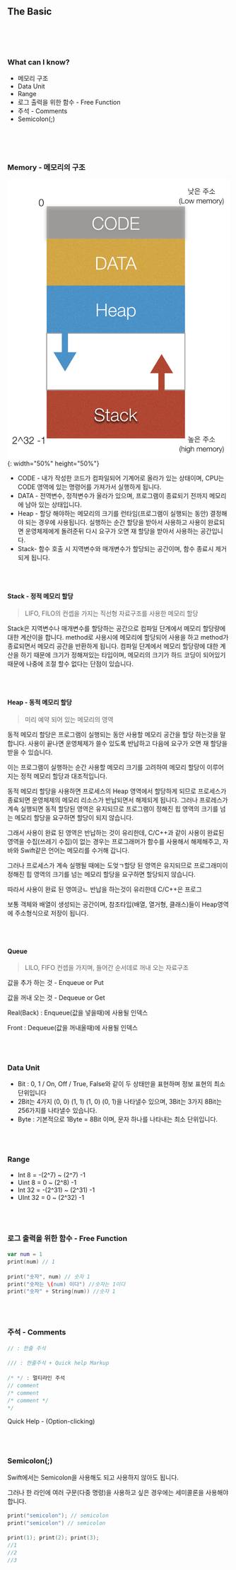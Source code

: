 ## The Basic

<br>

<br>

<br>

### What can I know?

- 메모리 구조
- Data Unit
- Range
- 로그 출력을 위한 함수 - Free Function
- 주석 - Comments
- Semicolon(;)

<br>

<br>

<br>

### Memory - 메모리의 구조

![memory](./img/memory.png){: width="50%" height="50%"}

- CODE - 내가 작성한 코드가 컴파일되어 기계어로 올라가 있는 상태이며, CPU는 CODE 영역에 있는 명령어를 가져가서 실행하게 됩니다.
- DATA - 전역변수, 정적변수가 올라가 있으며, 프로그램이 종료되기 전까지 메모리에 남아 있는 상태입니다. 
- Heap - 할당 해야하는 메모리의 크기를 런타임(프로그램이 실행되는 동안) 결정해야 되는 경우에 사용됩니다. 실행하는 순간 할당을 받아서 사용하고 사용이 완료되면 운영체제에게 돌려준뒤 다시 요구가 오면 재 할당을 받아서 사용하는 공간입니다.
- Stack- 함수 호출 시 지역변수와 매개변수가 할당되는 공간이며, 함수 종료시 제거되게 됩니다. 

<br>

<br>

#### Stack - 정적 메모리 할당

> LIFO, FILO의 컨셉을 가지는 직선형 자료구조를 사용한 메모리 할당

 Stack은 지역변수나 매개변수를 할당하는 공간으로 컴파일 단계에서 메모리 할당량에 대한 계산이을 합니다. method로 사용시에 메모리에 할당되어 사용을 하고 method가 종료되면서 메모리 공간을 반환하게 됩니다. 컴파일 단계에서 메모리 할당량에 대한 계산을 하기 때문에 크기가 정해져있는 타입이며, 메모리의 크기가 하드 코딩이 되어있기 때문에 나중에 조절 할수 없다는 단점이 있습니다.

<br>

<br>

#### Heap - 동적 메모리 할당

> 미리 예약 되어 있는 메모리의 영역

 동적 메모리 할당은 프로그램이 실행되는 동안 사용할 메모리 공간을 할당 하는것을 말합니다. 사용이 끝나면 운영체제가 쓸수 있도록 반납하고 다음에 요구가 오면 재 할당을 받을 수 있습니다. 

 이는 프로그램이 실행하는 순간 사용할 메모리 크기를 고려하여 메모리 할당이 이루어 지는 정적 메모리 할당과 대조적입니다.

 동적 메모리 할당을 사용하면 프로세스의 Heap 영역에서 할당하게 되므로 프로세스가 종료되면 운영체제의 메모리 리소스가 반납되면서 해제되게 됩니다. 그러나 프로레스가 계속 실행되면 동적 할당된 영역은 유지되므로 프로그램이 정해진 힙 영역의 크기를 넘는 메모리 할당을 요구하면 할당이 되지 않습니다.

그래서 사용이 완료 된 영역은 반납하는 것이 유리한데, C/C++과 같이 사용이 완료된 영역을 수집(쓰레기 수집)이 없는 경우는 프로그래머가 함수를 사용해서 해제해주고, 자바와 Swift같은 언어는 메모리를 수거해 갑니다.

그러나 프로세스가 계속 실행될 때에는 도엊ㄱ할당 된 영역은 유지되므로 프로그래미이 정해진 힙 영역의 크기를 넘는 메모리 할당을 요구하면 할당되지 않습니다.

 따라서 사용이 완료 된 영여긍ㄴ 반납을 하는것이 유리한데 C/C++은 프로그

 보통 객체와 배열이 생성되는 공간이며, 참조타입(배열, 열거형, 클래스)들이 Heap영역에 주소형식으로 저장이 됩니다.

<br>

<br>

#### Queue

> LILO, FIFO 컨셉을 가지며, 들어간 순서데로 꺼내 오는 자료구조

값을 추가 하는 것 - Enqueue or Put

값을 꺼내 오는 것 - Dequeue or Get

Real(Back) : Enqueue(값을 넣을때)에 사용될 인덱스

Front : Dequeue(값을 꺼내올때)에 사용될 인덱스

<br>

<br>

### Data Unit

- Bit : 0, 1 / On, Off / True, False와 같이 두 상태만을 표현하며 정보 표현의 최소단위입니다
- 2Bit는 4가지 (0, 0) (1, 1) (1, 0) (0, 1)을 나타낼수 있으며, 3Bit는 3가지 8Bit는 256가지를 나타낼수 있습니다.
- Byte : 기본적으로 1Byte = 8Bit 이며, 문자 하나를 나타내는 최소 단위입니다.

<br>

<br>

### Range

- Int 8 = -(2^7) ~ (2^7) -1
- Uint 8 = 0 ~ (2^8) -1
- Int 32 = -(2^31) ~ (2^31) -1
- UInt 32 = 0 ~ (2^32) -1

<br>

<br>

### 로그 출력을 위한 함수 - Free Function


```swift
var num = 1
print(num) // 1

print("숫자", num) // 숫자 1
print("숫자는 \(num) 이다") //숫자는 1이다
print("숫자" + String(num)) //숫자 1
```

<br>

<br>

### 주석 - Comments


```swift
// : 한줄 주석

/// : 한줄주석 + Quick help Markup

/* */ : 멀티라인 주석
// comment
/* comment
/* comment */
*/
```
Quick Help - (Option-clicking)

<br>

<br>

### Semicolon(;)


Swift에서는 Semicolon을 사용해도 되고 사용하지 않아도 됩니다.

그러나 한 라인에 여러 구문(다중 명령)을 사용하고 싶은 경우에는 세미콜론을 사용해야 합니다.

```swift
print("semicolon"); // semicolon
print("semicolon") // semicolon

print(1); print(2); print(3);
//1
//2
//3
```